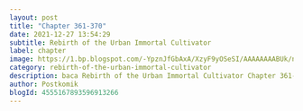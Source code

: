 ```yaml
---
layout: post 
title: "Chapter 361-370"
date: 2021-12-27 13:54:29
subtitle: Rebirth of the Urban Immortal Cultivator
label: chapter
image: https://1.bp.blogspot.com/-YpznJfGbAxA/XzyF9yOSeSI/AAAAAAAABUk/ngkwnOQ6xbs4k_9erxm2-ohrosCnag9WwCLcBGAsYHQ/s72-c/420.jpg
category: rebirth-of-the-urban-immortal-cultivator
description: baca Rebirth of the Urban Immortal Cultivator Chapter 361-370 bahasa indonesia 
author: Postkomik
blogId: 4555167893596913266
---
```

